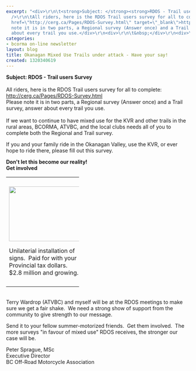 ```yaml
---
excerpt: "<div>\r\n\t<strong>Subject: </strong><strong>RDOS - Trail users Survey</strong></div>\r\n<div>\r\n\t<br
  />\r\n\tAll riders, here is the RDOS Trail users survey for all to complete: <a
  href=\"http://cerg.ca/Pages/RDOS-Survey.html\" target=\"_blank\">http://cerg.ca/Pages/RDOS-Survey.html</a></div>\r\n<div>\r\n\tPlease
  note it is in two parts, a Regional survey (Answer once) and a Trail survey, answer
  about every trail you use.</div>\r\n<div>\r\n\t&nbsp;</div>\r\n<div>\r"
categories:
- bcorma on-line newsletter
layout: blog
title: Okanagan Mixed Use Trails under attack - Have your say!
created: 1320340619
---
```

<div>
	<strong>Subject: </strong><strong>RDOS - Trail users Survey</strong></div>
<div>
	<br />
	All riders, here is the RDOS Trail users survey for all to complete: <a href="http://cerg.ca/Pages/RDOS-Survey.html" target="_blank">http://cerg.ca/Pages/RDOS-Survey.html</a></div>
<div>
	Please note it is in two parts, a Regional survey (Answer once) and a Trail survey, answer about every trail you use.</div>
<div>
	&nbsp;</div>
<div>
	If we want to continue to have mixed use for the KVR and other trails in the rural areas, BCORMA, ATVBC, and the local clubs needs all of you to complete both the Regional and Trail survey.</div>
<div>
	<p>
		If you and your family ride in the Okanagan Valley, use the KVR, or ever hope to ride there, please fill out this survey.&nbsp;</p>
</div>
<div class="rtecenter">
	<strong>Don&#39;t let this become our reality!<br />
	Get involved</strong></div>
<div>
	<table border="0" cellpadding="1" cellspacing="1" style="width: 200px;">
		<tbody>
			<tr>
				<td>
					<p>
						<img alt="" src="/sites/default/files/IMG00042-20100628-1104.jpg" style="width: 200px; height: 150px;" /></p>
					<p>
						Unilaterial installation of signs.&nbsp; Paid for with your Provincial tax dollars.&nbsp; $2.8 million and growing.</p>
				</td>
				<td>
					<p>
						<img alt="" src="/sites/default/files/IMG_2700.JPG" style="width: 300px; height: 225px;" /></p>
					<p class="rtecenter">
						Freshly installed Spring 2011</p>
				</td>
				<td>
					<p>
						<img alt="" src="/sites/default/files/IMG_3570.JPG" style="width: 200px; height: 150px;" /></p>
					<p>
						This is what is planned for us!&nbsp; Paid for with $millions of your Federal &amp; Provincial tax dollars.</p>
				</td>
			</tr>
		</tbody>
	</table>
</div>
<div>
	&nbsp;</div>
<div>
	Terry Wardrop (ATVBC) and myself will be at the RDOS meetings to make sure we get a fair shake.&nbsp; We need a strong show of support from the community to give strength to our message.</div>
<p>
	Send it to your fellow summer-motorized friends.&nbsp; Get them involved.&nbsp; The more surveys &quot;in favour of mixed use&quot; RDOS receives, the stronger our case will be. &nbsp;</p>
<p>
	Peter Sprague, MSc<br />
	Executive Director<br />
	BC Off-Road Motorcycle Association</p>
